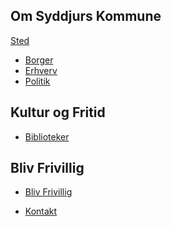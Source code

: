 Om Syddjurs Kommune
--
[Sted](https://www.syddjurs.dk)
- [Borger](https://www.syddjurs.dk/borger)
- [Erhverv](https://www.syddjurs.dk/da/erhverv)
- [Politik](https://www.syddjurs.dk/da/politik)

Kultur og Fritid
---
- [Biblioteker](https://www.syddjurs.dk/da/kultur-og-fritid/biblioteker)

Bliv Frivillig
----
- [Bliv Frivillig](https://www.syddjurs.dk/da/kultur-og-fritid/bliv-frivillig)

- [Kontakt](https://www.syddjurs.dk/kontakt)

